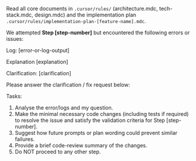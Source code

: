 <!--
<promptSpec>
    <goal>To guide the AI editor in fixing issues from a previous step that failed validation, even after AI self-correction attempts.</goal>
    <usage>
        <scenario>Use within an AI-assisted editor when a step executed via prompt-2 or prompt-3 fails your manual validation.</scenario>
        <tooling>AI-assisted coding editor.</tooling>
        <placeholders>
            <placeholder name="[feature-name]">The name of the feature corresponding to the plan.</placeholder>
            <placeholder name="[step-number]">The number of the step in the plan that failed.</placeholder>
            <placeholder name="[error-or-log-output]">Relevant error messages or log outputs.</placeholder>
            <placeholder name="[explanation]">Your explanation of the problem observed.</placeholder>
            <placeholder name="[clarification]">Specific instructions or a fix request for the AI.</placeholder>
        </placeholders>
        <notes>The AI should read core documents and the implementation plan. It needs to analyze the error, make minimal changes, suggest improvements for future prompts/plans, and provide a code review summary. It should not proceed to other steps.</notes>
    </usage>
    <nextSteps>
        <step>Review the AI's suggested fix and its code review summary.</step>
        <step>Re-run all validations for the corrected step.</step>
        <step>If the step now passes, ensure its 'Progress' in the plan is updated to 'Completed' (this might need manual update or re-running part of the reporting logic of prompt-2/prompt-3).</step>
        <step>Then, proceed with prompt-3-continue-plan.md for the *next* step in the overall plan.</step>
    </nextSteps>
</promptSpec>
-->

Read all core documents in `.cursor/rules/` (architecture.mdc, tech-stack.mdc, design.mdc) and the implementation plan `.cursor/rules/implementation-plan-[feature-name].mdc`.

We attempted **Step [step-number]** but encountered the following errors or issues:

Log:
[error-or-log-output]

Explanation
[explanation]

Clarification:
[clarification]

Please answer the clarification / fix request below:




Tasks:
1. Analyse the error/logs and my question.
2. Make the minimal necessary code changes (including tests if required) to resolve the issue and satisfy the validation criteria for Step [step-number].
3. Suggest how future prompts or plan wording could prevent similar failures.
4. Provide a brief code-review summary of the changes.
5. Do NOT proceed to any other step.